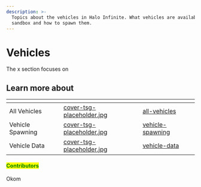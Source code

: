 ```yaml
---
description: >-
  Topics about the vehicles in Halo Infinite. What vehicles are available in the
  sandbox and how to spawn them.
---
```


# Vehicles

The x section focuses on&#x20;



## Learn more about

<table data-view="cards"><thead><tr><th></th><th data-hidden data-card-cover data-type="files"></th><th data-hidden data-card-target data-type="content-ref"></th></tr></thead><tbody><tr><td>All Vehicles</td><td><a href="../../../../.gitbook/assets/cover-tsg-placeholder.jpg">cover-tsg-placeholder.jpg</a></td><td><a href="all-vehicles/">all-vehicles</a></td></tr><tr><td>Vehicle Spawning</td><td><a href="../../../../.gitbook/assets/cover-tsg-placeholder.jpg">cover-tsg-placeholder.jpg</a></td><td><a href="vehicle-spawning/">vehicle-spawning</a></td></tr><tr><td>Vehicle Data</td><td><a href="../../../../.gitbook/assets/cover-tsg-placeholder.jpg">cover-tsg-placeholder.jpg</a></td><td><a href="vehicle-data/">vehicle-data</a></td></tr></tbody></table>



#### <mark style="color:green;">Contributors</mark>

Okom
